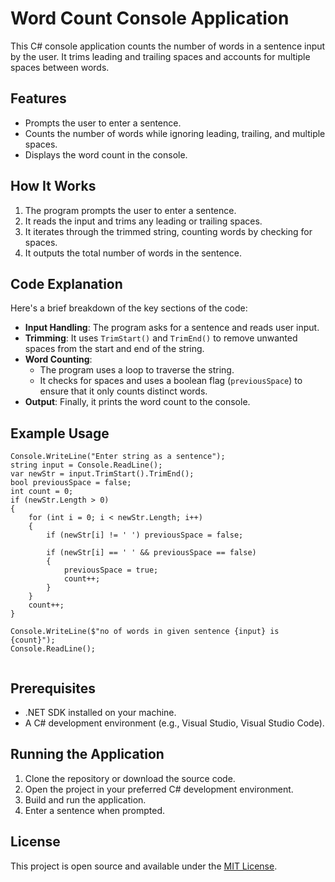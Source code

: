 # Word Count Console Application

This C# console application counts the number of words in a sentence input by the user. It trims leading and trailing spaces and accounts for multiple spaces between words.

## Features

- Prompts the user to enter a sentence.
- Counts the number of words while ignoring leading, trailing, and multiple spaces.
- Displays the word count in the console.

## How It Works

1. The program prompts the user to enter a sentence.
2. It reads the input and trims any leading or trailing spaces.
3. It iterates through the trimmed string, counting words by checking for spaces.
4. It outputs the total number of words in the sentence.

## Code Explanation

Here's a brief breakdown of the key sections of the code:

- **Input Handling**: The program asks for a sentence and reads user input.
- **Trimming**: It uses `TrimStart()` and `TrimEnd()` to remove unwanted spaces from the start and end of the string.
- **Word Counting**:
  - The program uses a loop to traverse the string.
  - It checks for spaces and uses a boolean flag (`previousSpace`) to ensure that it only counts distinct words.
- **Output**: Finally, it prints the word count to the console.

## Example Usage

```
Console.WriteLine("Enter string as a sentence");
string input = Console.ReadLine();
var newStr = input.TrimStart().TrimEnd();
bool previousSpace = false;
int count = 0;
if (newStr.Length > 0)
{
    for (int i = 0; i < newStr.Length; i++)
    {
        if (newStr[i] != ' ') previousSpace = false;

        if (newStr[i] == ' ' && previousSpace == false)
        {
            previousSpace = true;
            count++;
        }
    }
    count++;
}

Console.WriteLine($"no of words in given sentence {input} is {count}");
Console.ReadLine();


```

## Prerequisites

- .NET SDK installed on your machine.
- A C# development environment (e.g., Visual Studio, Visual Studio Code).

## Running the Application

1. Clone the repository or download the source code.
2. Open the project in your preferred C# development environment.
3. Build and run the application.
4. Enter a sentence when prompted.

## License

This project is open source and available under the [MIT License](LICENSE).
